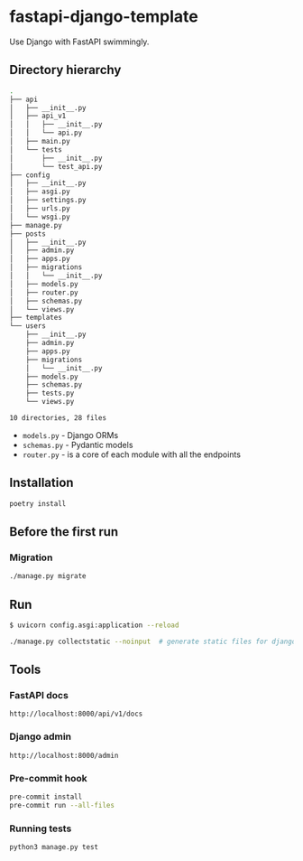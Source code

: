 # fastapi-django-template

Use Django with FastAPI swimmingly.

## Directory hierarchy

```bash
.
├── api
│   ├── __init__.py
│   ├── api_v1
│   │   ├── __init__.py
│   │   └── api.py
│   ├── main.py
│   └── tests
│       ├── __init__.py
│       └── test_api.py
├── config
│   ├── __init__.py
│   ├── asgi.py
│   ├── settings.py
│   ├── urls.py
│   └── wsgi.py
├── manage.py
├── posts
│   ├── __init__.py
│   ├── admin.py
│   ├── apps.py
│   ├── migrations
│   │   └── __init__.py
│   ├── models.py
│   ├── router.py
│   ├── schemas.py
│   └── views.py
├── templates
└── users
    ├── __init__.py
    ├── admin.py
    ├── apps.py
    ├── migrations
    │   └── __init__.py
    ├── models.py
    ├── schemas.py
    ├── tests.py
    └── views.py

10 directories, 28 files
```

- `models.py` -  Django ORMs
- `schemas.py` - Pydantic models
- `router.py` - is a core of each module with all the endpoints

## Installation

```bash
poetry install
```

## Before the first run

### Migration

```bash
./manage.py migrate
```

## Run

```bash
$ uvicorn config.asgi:application --reload

./manage.py collectstatic --noinput  # generate static files for django admin
```

## Tools

### FastAPI docs

```plaintext
http://localhost:8000/api/v1/docs
```

### Django admin

```plaintext
http://localhost:8000/admin
```

### Pre-commit hook

```bash
pre-commit install
pre-commit run --all-files
```

### Running tests

```python
python3 manage.py test
```
